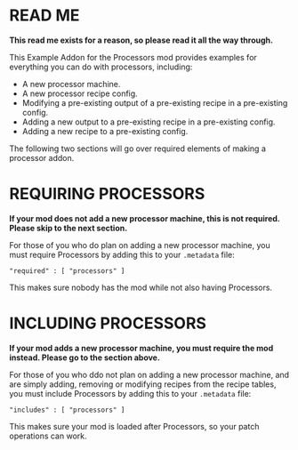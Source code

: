 # READ ME
 **This read me exists for a reason, so please read it all the way through.**
 
 This Example Addon for the Processors mod provides examples for everything you can do with processors, including:
  - A new processor machine.
  - A new processor recipe config.
  - Modifying a pre-existing output of a pre-existing recipe in a pre-existing config.
  - Adding a new output to a pre-existing recipe in a pre-existing config.
  - Adding a new recipe to a pre-existing config.
  
  The following two sections will go over required elements of making a processor addon.
# REQUIRING PROCESSORS
 **If your mod does not add a new processor machine, this is not required. Please skip to the next section.**
 
 For those of you who do plan on adding a new processor machine, you must require Processors by adding this to your ```.metadata``` file:
  
  ```"required" : [ "processors" ]```
  
 This makes sure nobody has the mod while not also having Processors.
# INCLUDING PROCESSORS
 **If your mod adds a new processor machine, you must require the mod instead. Please go to the section above.**
 
 For those of you who ddo not plan on adding a new processor machine, and are simply adding, removing or modifying recipes from the recipe tables, you must include Processors by adding this to your ```.metadata``` file:
  
  ```"includes" : [ "processors" ]```
  
 This makes sure your mod is loaded after Processors, so your patch operations can work.

